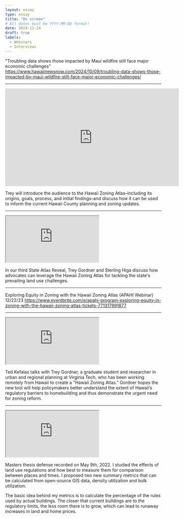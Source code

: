 ```yaml
---
layout: essay
type: essay
title: "On screen"
# All dates must be YYYY-MM-DD format!
date: 2024-11-24
draft: true
labels:
  - Webinars
  - Interviews
---
```


"Troubling data shows those impacted by Maui wildfire still face major economic challenges" 
https://www.hawaiinewsnow.com/2024/10/09/troubling-data-shows-those-impacted-by-maui-wildfire-still-face-major-economic-challenges/

---

<div class="ratio ratio-4x3 my-4">
  <iframe width="560" height="315" src="https://www.youtube.com/embed/mkSZ05W9JAk?si=mR7nYKdwPjd0YmoK" title="YouTube video player" frameborder="0" allow="accelerometer; autoplay; clipboard-write; encrypted-media; gyroscope; picture-in-picture; web-share" referrerpolicy="strict-origin-when-cross-origin" allowfullscreen></iframe>
</div>

Trey will introduce the audience to the Hawaii Zoning Atlas–including its origins, goals, process, and initial findings–and discuss how it can be used to inform the current Hawaii County planning and zoning updates. 

---

<div class="ratio ratio-4x3 my-4">
  <iframe src="https://www.youtube.com/watch?v=1BLN3iTP4zs" 
          title="National Zoning Atlas | State Zoning Atlas Reveal: Hawaii" 
          allowfullscreen>
  </iframe>
</div>

In our third State Atlas Reveal, Trey Gordner and Sterling Higa discuss how advocates can leverage the Hawaii Zoning Atlas for tackling the state's prevailing land use challenges.

---

Exploring Equity in Zoning with the Hawaii Zoning Atlas (APAHI Webinar) 12/22/23 https://www.eventbrite.com/e/apahi-program-exploring-equity-in-zoning-with-the-hawaii-zoning-atlas-tickets-771317991877 

---

<div class="ratio ratio-4x3 my-4">
  <iframe src="https://www.youtube.com/watch?v=mp1Hq_Cb5zY" 
          title="Mapping Out Hawaii’s Housing Regulations (Hawaii Together)" 
          allowfullscreen>
  </iframe>
</div>

Ted Kefalas talks with Trey Gordner, a graduate student and researcher in urban and regional planning at Virginia Tech, who has been working remotely from Hawaii to create a "Hawaii Zoning Atlas." Gordner hopes the new tool will help policymakers better understand the extent of Hawaii’s regulatory barriers to homebuilding and thus demonstrate the urgent need for zoning reform.

---

<div class="ratio ratio-4x3 my-4">
  <iframe src="https://www.youtube.com/watch?v=Q039zSy9blc" 
          title="Regulatory Utilization: A New Way to Measure Land Use Regulations
" 
          allowfullscreen>
  </iframe>
</div>

Masters thesis defense recorded on May 9th, 2022. I studied the effects of land use regulations and how best to measure them for comparison between places and times. I proposed two new summary metrics that can be calculated from open-source GIS data, density utilization and bulk utilization. 

The basic idea behind my metrics is to calculate the percentage of the rules used by actual buildings. The closer that current buildings are to the regulatory limits, the less room there is to grow, which can lead to runaway increases in land and home prices.